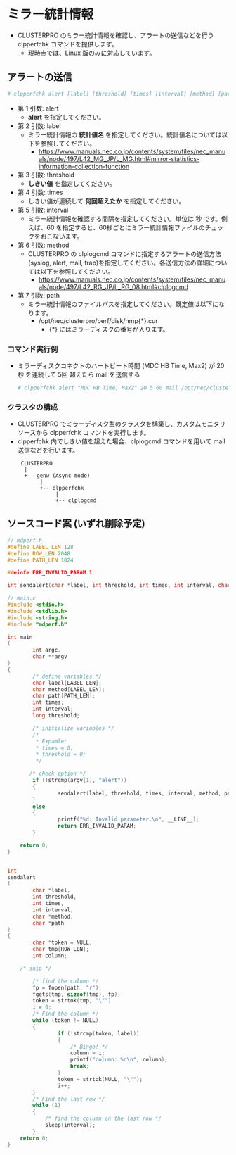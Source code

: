 # ミラー統計情報
- CLUSTERPRO のミラー統計情報を確認し、アラートの送信などを行う clpperfchk コマンドを提供します。
  - 現時点では、Linux 版のみに対応しています。

## アラートの送信
```sh
# clpperfchk alert [label] [threshold] [times] [interval] [method] [path]
```
- 第 1 引数: alert
  - **alert** を指定してください。
- 第 2 引数: label
  - ミラー統計情報の **統計値名** を指定してください。統計値名については以下を参照してください。
    - https://www.manuals.nec.co.jp/contents/system/files/nec_manuals/node/497/L42_MG_JP/L_MG.html#mirror-statistics-information-collection-function
- 第 3 引数: threshold
  - **しきい値** を指定してください。
- 第 4 引数: times
  - しきい値が連続して **何回超えたか** を指定してください。
- 第 5 引数: interval
  - ミラー統計情報を確認する間隔を指定してください。単位は 秒 です。例えば、60 を指定すると、60秒ごとにミラー統計情報ファイルのチェックをおこないます。
- 第 6 引数: method
  - CLUSTERPRO の clplogcmd コマンドに指定するアラートの送信方法 (syslog, alert, mail, trap)を指定してください。各送信方法の詳細については以下を参照してください。
    - https://www.manuals.nec.co.jp/contents/system/files/nec_manuals/node/497/L42_RG_JP/L_RG_08.html#clplogcmd
- 第 7 引数: path
  - ミラー統計情報のファイルパスを指定してください。既定値は以下になります。
    - /opt/nec/clusterpro/perf/disk/nmp{*}.cur
      - {*} にはミラーディスクの番号が入ります。

### コマンド実行例
- ミラーディスクコネクトのハートビート時間 (MDC HB Time, Max2) が 20秒 を連続して 5回 超えたら mail を送信する
  ```sh
  # clpperfchk alert "MDC HB Time, Max2" 20 5 60 mail /opt/nec/clusterpro/perf/disk/nmp1.cur
  ```

### クラスタの構成
- CLUSTERPRO でミラーディスク型のクラスタを構築し、カスタムモニタリソースから clpperfchk コマンドを実行します。
- clpperfchk 内でしきい値を超えた場合、clplogcmd コマンドを用いて mail 送信などを行います。
  ```
   CLUSTERPRO
    |
    +-- genw (Async mode)
         |
         +-- clpperfchk
              | 
              +-- clplogcmd
  ```

## ソースコード案 (いずれ削除予定)
```c
// mdperf.h
#define LABEL_LEN 128
#define ROW_LEN 2048
#define PATH_LEN 1024

#deinfe ERR_INVALID_PARAM 1

int sendalert(char *label, int threshold, int times, int interval, char *method, char *path);
```
```c
// main.c
#include <stdio.h>
#include <stdlib.h>
#include <string.h>
#include "mdperf.h"

int main
(
        int argc,
        char **argv
)
{
        /* define variables */
        char label[LABEL_LEN];
        char method[LABEL_LEN];
        char path[PATH_LEN];
        int times;
        int interval;
        long threshold;        

        /* initialize variables */
        /*
         * Expamle:
         * times = 0;
         * threshold = 0;
         */

　　　  /* check option */
        if (!strcmp(argv[1], "alert"))
        {
                sendalert(label, threshold, times, interval, method, path);
        }
        else
        {
                printf("%d: Invalid parameter.\n", __LINE__);
                return ERR_INVALID_PARAM;
        }

    return 0;
}


int
sendalert
(
        char *label,
        int threshold,
        int times,
        int interval,
        char *method,
        char *path
)
{
        char *token = NULL;
        char tmp[ROW_LEN];
        int column;

    /* snip */

        /* find the column */
        fp = fopen(path, "r");
        fgets(tmp, sizeof(tmp), fp);
        token = strtok(tmp, "\"")
        i = 0;
        /* Find the column */
        while (token != NULL)
        {
                if (!strcmp(token, label))
                {
                    /* Bingo! */
                    column = i;
                    printf("column: %d\n", column);
                    break;
                }
                token = strtok(NULL, "\"");
                i++;
        }
        /* Find the last row */
        while (1)
        {
            /* find the column on the last row */
            sleep(interval);
        }
    return 0;
}        
```
